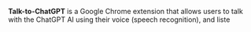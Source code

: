 **Talk-to-ChatGPT** is a Google Chrome extension that allows users to talk with the ChatGPT AI using their voice (speech recognition), and liste